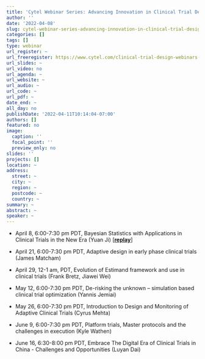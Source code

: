 ```yaml
---
title: 'Cytel Webinar Series: Advancing Innovation in Clinical Trial Design'
author: ''
date: '2022-04-08'
slug: cytel-webinar-series-advancing-innovation-in-clinical-trial-design
categories: []
tags: []
type: webinar
url_register: ~
url_freeregister: https://www.cytel.com/clinical-trial-design-webinars
url_slides: ~
url_video: no
url_agenda: ~
url_website: ~
url_audio: ~
url_code: ~
url_pdf: ~
date_end: ~
all_day: no
publishDate: '2022-04-11T10:14:04-07:00'
authors: []
featured: no
image:
  caption: ''
  focal_point: ''
  preview_only: no
slides: ''
projects: []
location: ~
address:
  street: ~
  city: ~
  region: ~
  postcode: ~
  country: ~
summary: ~
abstract: ~
speaker: ~
---
```

<!--more-->
- April 8, 6:00-7:30 pm PDT, Bayesian Statistics with Applications in Clinical Trials in the New Era (Yuan Ji) [[**replay**]](https://event.on24.com/wcc/r/3715275/68C3A5ACB6ECF8EC6E98553FC0143AC2?mode=login&email=peiwen.wu@gilead.com)
 
- April 21, 6:00-7:30 pm PDT, Adaptive design in early phase clinical trials (James Matcham)

- April 29, 12-1 am, PDT, Evolution of Estimand framework and use in clinical trials (Frank Bretz, Jiawei Wei)  
	
- May 12, 6:00-7:30 pm PDT, De-risking the unknown – simulation based clinical trial optimization (Yannis Jemiai)  


- May 26, 6:00-7:30 pm PDT, Introduction to Design and Monitoring of Adaptive Clinical Trials (Cyrus Mehta)


- June 9, 6:00-7:30 pm PDT, Platform trials, Master protocols and the challenges in execution (Kyle Wathen)

- June 16, 6:30-8:00 pm PDT, Embrace The Digital Era of Clinical Trials in China - Challenges and Opportunities (Luyan Dai)

